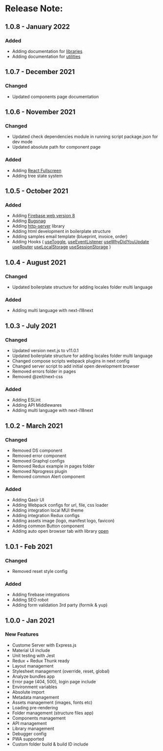 # Release Note:

## 1.0.8 - January 2022

### Added

- Adding documentation for [libraries](https://fe-qasir.gitbook.io/qiblat-documentation/features/libraries)
- Adding documentation for [utilities](https://fe-qasir.gitbook.io/qiblat-documentation/features/utilities)

## 1.0.7 - December 2021

### Changed

- Updated components page documentation

## 1.0.6 - November 2021

### Changed

- Updated check dependencies module in running script package.json for dev mode
- Updated absolute path for component page

### Added

- Adding [React Fullscreen](https://www.npmjs.com/package/react-full-screen)
- Adding tree state system

## 1.0.5 - October 2021

### Added

- Adding [Firebase web version 8](https://firebase.google.com/docs/analytics/get-started?platform=web#web-version-8)
- Adding [Bugsnag](https://www.bugsnag.com)
- Adding [http-server](https://www.npmjs.com/package/http-server) library
- Adding html development in boilerplate structure
- Adding samples email template (blueprint, invoice, order)
- Adding Hooks (
  [useToggle](https://fe-qasir.gitbook.io/qiblat-documentation/features/hooks/event-handler#usetoggle),
  [useEventListener](https://fe-qasir.gitbook.io/qiblat-documentation/features/hooks/event-handler#useEventListener)
  [useWhyDidYouUpdate](https://fe-qasir.gitbook.io/qiblat-documentation/features/hooks/lifecycle-components#useWhyDidYouUpdate)
  [useRouter](https://fe-qasir.gitbook.io/qiblat-documentation/features/hooks/navigation#useRouter)
  [useLocalStorage](https://fe-qasir.gitbook.io/qiblat-documentation/features/hooks/storage#useLocalStorage)
  [useSessionStorage](https://fe-qasir.gitbook.io/qiblat-documentation/features/hooks/storage#useSessionStorage)
  )

## 1.0.4 - August 2021

### Changed

- Updated boilerplate structure for adding locales folder multi language

### Added

- Adding multi language with next-i18next

## 1.0.3 - July 2021

### Changed

- Updated version next.js to v11.0.1
- Updated boilerplate structure for adding locales folder multi language
- Changed compose scripts webpack plugins in next config
- Changed server script to add initial open development browser
- Removed errors folder in pages
- Removed @zeit/next-css

### Added

- Adding ESLint
- Adding API Middlewares
- Adding multi language with next-i18next

## 1.0.2 - March 2021

### Changed

- Removed DS component
- Removed error component
- Removed Graphql configs
- Removed Redux example in pages folder
- Removed Nprogress plugin
- Removed common Alert component

### Added

- Adding Qasir UI
- Adding Webpack configs for url, file, css loader
- Adding integration local MUI theme
- Adding integration Redux configs
- Adding assets image (logo, manifest logo, favicon)
- Adding common Button component
- Adding auto open browser tab with library [open](https://github.com/sindresorhus/open)

## 1.0.1 - Feb 2021

### Changed

- Removed reset style config

### Added

- Adding firebase integrations
- Adding SEO robot
- Adding form validation 3rd party (formik & yup)

## 1.0.0 - Jan 2021

### New Features

- Custome Server with Express.js
- Material UI include
- Unit testing with Jest
- Redux + Redux Thunk ready
- Layout management
- Stylesheet management (override, reset, global)
- Analyze bundles app
- Error page (404, 500), login page include
- Environment variables
- Absolute import
- Metadata management
- Assets management (images, fonts etc)
- Loading pre-rendering
- Folder management (structure files app)
- Components management
- API management
- Library management
- Debugger config
- PWA supported
- Custom folder build & build ID include
